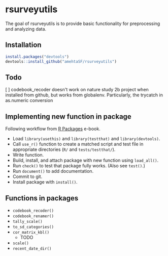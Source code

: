 
rsurveyutils
=============

<!-- badges: start -->
<!-- badges: end -->

The goal of rsurveyutils is to provide basic functionality for preprocessing and analyzing data.

Installation
--------------

``` r
install.packages("devtools")
devtools::install_github("amehtaSF/rsurveyutils")
```


Todo
------
[ ] codebook_recoder doesn't work on nature study 2b project when installed from github, but works from globalenv. Particularly, the trycatch in as.numeric conversion



Implementing new function in package
----------------------------------------

Following workflow from [R Packages](https://r-pkgs.org/index.html) e-book. 


* Load `library(usethis)` and `library(testthat)` and `library(devtools)`.
* Call `use_r()` function to create a matched script and test file in appropriate directories (`R/` and `tests/testthat/`). 
* Write function.
* Build, install, and attach package with new function using `load_all()`.
* Run `check()` to test that package fully works. (Also see `test()`.)
* Run `document()` to add documentation. 
* Commit to git. 
* Install package with `install()`.

Functions in packages
------------------------

* `codebook_recoder()`  
* `codebook_renamer()` 
* `tally_scale()` 
* `to_sd_categories()` 
* `cor_matrix_kbl()` 
  * TODO 
* `scale()` 
* `recent_date_dir()` 
